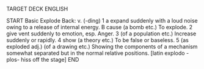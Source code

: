 TARGET DECK
ENGLISH

START
Basic
Explode
Back: v. (-ding) 1 a expand suddenly with a loud noise owing to a release of internal energy. B cause (a bomb etc.) To explode. 2 give vent suddenly to emotion, esp. Anger. 3 (of a population etc.) Increase suddenly or rapidly. 4 show (a theory etc.) To be false or baseless. 5 (as exploded adj.) (of a drawing etc.) Showing the components of a mechanism somewhat separated but in the normal relative positions. [latin explodo -plos- hiss off the stage]
END
